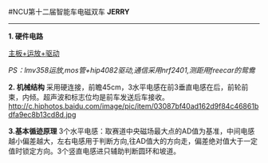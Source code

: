 ﻿#NCU第十二届智能车电磁双车
**JERRY**


---

  **1. 硬件电路**
  
[主板+运放+驱动][1]


  [1]: https://github.com/Mcorleon/SmartCar_Board
  *PS：lmv358运放,mos管+hip4082驱动,通信采用nrf2401,测距用freecar的鸳鸯*
  
 **2. 机械结构**
  采用硬连接，前瞻45cm，3水平电感在前3垂直电感在后，前轮前束，内倾。超声波和标志位均是前车发送后车接收。
  http://c.hiphotos.baidu.com/image/pic/item/03087bf40ad162d9f84c46861bdfa9ec8b13cd8d.jpg
  
  **3.基本循迹原理**
  3个水平电感：取赛道中央磁场最大点的AD值为基准，中间电感越小偏差越大，左右电感用于判断方向,往AD值大的方向走，偏差绝对值大于一定值时锁定方向。3个竖直电感进只辅助判断圆环和坡道。